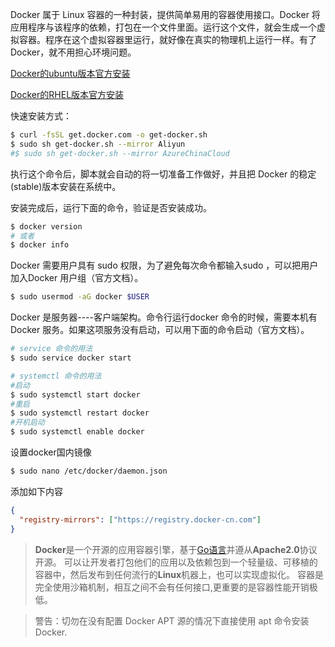 Docker 属于 Linux 容器的一种封装，提供简单易用的容器使用接口。Docker 将应用程序与该程序的依赖，打包在一个文件里面。运行这个文件，就会生成一个虚拟容器。程序在这个虚拟容器里运行，就好像在真实的物理机上运行一样。有了 Docker，就不用担心环境问题。

[Docker的ubuntu版本官方安装](https://docs.docker.com/engine/install/ubuntu/)

[Docker的RHEL版本官方安装](https://docs.docker.com/engine/install/rhel/)

快速安装方式：

   ```bash
$ curl -fsSL get.docker.com -o get-docker.sh
$ sudo sh get-docker.sh --mirror Aliyun
#$ sudo sh get-docker.sh --mirror AzureChinaCloud
   ```

 执行这个命令后，脚本就会自动的将一切准备工作做好，并且把 Docker 的稳定(stable)版本安装在系统中。

安装完成后，运行下面的命令，验证是否安装成功。

```bash
$ docker version
# 或者
$ docker info
```

Docker 需要用户具有 sudo 权限，为了避免每次命令都输入sudo ，可以把用户加入Docker 用户组（官方文档）。

```bash
$ sudo usermod -aG docker $USER
```

Docker 是服务器----客户端架构。命令行运行docker 命令的时候，需要本机有 Docker 服务。如果这项服务没有启动，可以用下面的命令启动（官方文档）。
```bash
# service 命令的用法
$ sudo service docker start

# systemctl 命令的用法
#启动
$ sudo systemctl start docker
#重启
$ sudo systemctl restart docker
#开机启动
$ sudo systemctl enable docker
```

设置docker国内镜像

```bash
$ sudo nano /etc/docker/daemon.json
```

添加如下内容

```json
{
  "registry-mirrors": ["https://registry.docker-cn.com"]
}
```

> **Docker**是一个开源的应用容器引擎，基于[Go语言](https://link.juejin.cn?target=https%3A%2F%2Fwww.runoob.com%2Fgo%2Fgo-tutorial.html)并遵从**Apache2.0**协议开源。 可以让开发者打包他们的应用以及依赖包到一个轻量级、可移植的容器中，然后发布到任何流行的**Linux**机器上，也可以实现虚拟化。 容器是完全使用沙箱机制，相互之间不会有任何接口,更重要的是容器性能开销极低。

   > 警告：切勿在没有配置 Docker APT 源的情况下直接使用 apt 命令安装 Docker.

